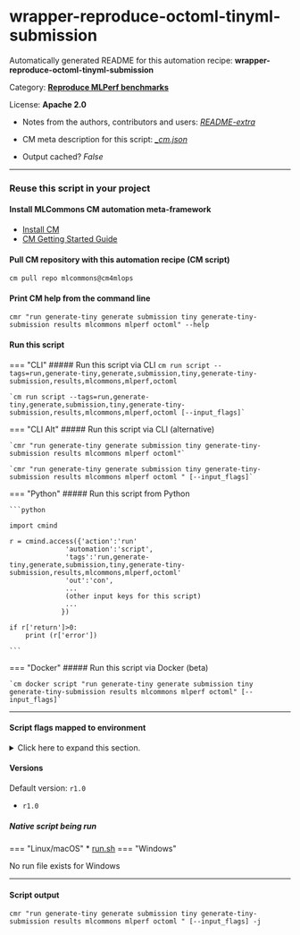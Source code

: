 # wrapper-reproduce-octoml-tinyml-submission
Automatically generated README for this automation recipe: **wrapper-reproduce-octoml-tinyml-submission**

Category: **[Reproduce MLPerf benchmarks](..)**

License: **Apache 2.0**

* Notes from the authors, contributors and users: [*README-extra*](https://github.com/mlcommons/cm4mlops/tree/main/script/wrapper-reproduce-octoml-tinyml-submission/README-extra.md)

* CM meta description for this script: *[_cm.json](https://github.com/mlcommons/cm4mlops/tree/main/script/wrapper-reproduce-octoml-tinyml-submission/_cm.json)*
* Output cached? *False*

---
### Reuse this script in your project

#### Install MLCommons CM automation meta-framework

* [Install CM](https://docs.mlcommons.org/ck/install)
* [CM Getting Started Guide](https://docs.mlcommons.org/ck/getting-started/)

#### Pull CM repository with this automation recipe (CM script)

```cm pull repo mlcommons@cm4mlops```

#### Print CM help from the command line

````cmr "run generate-tiny generate submission tiny generate-tiny-submission results mlcommons mlperf octoml" --help````

#### Run this script

=== "CLI"
    ##### Run this script via CLI
    `cm run script --tags=run,generate-tiny,generate,submission,tiny,generate-tiny-submission,results,mlcommons,mlperf,octoml`

    `cm run script --tags=run,generate-tiny,generate,submission,tiny,generate-tiny-submission,results,mlcommons,mlperf,octoml [--input_flags]`

=== "CLI Alt"
    ##### Run this script via CLI (alternative)

    `cmr "run generate-tiny generate submission tiny generate-tiny-submission results mlcommons mlperf octoml"`

    `cmr "run generate-tiny generate submission tiny generate-tiny-submission results mlcommons mlperf octoml " [--input_flags]`


=== "Python"
    ##### Run this script from Python


    ```python

    import cmind

    r = cmind.access({'action':'run'
                  'automation':'script',
                  'tags':'run,generate-tiny,generate,submission,tiny,generate-tiny-submission,results,mlcommons,mlperf,octoml'
                  'out':'con',
                  ...
                  (other input keys for this script)
                  ...
                 })

    if r['return']>0:
        print (r['error'])

    ```


=== "Docker"
    ##### Run this script via Docker (beta)

    `cm docker script "run generate-tiny generate submission tiny generate-tiny-submission results mlcommons mlperf octoml" [--input_flags]`

___


#### Script flags mapped to environment
<details>
<summary>Click here to expand this section.</summary>

* `--flash=value`  &rarr;  `CM_FLASH_BOARD=value`
* `--recreate_binary=value`  &rarr;  `CM_RECREATE_BINARY=value`

**Above CLI flags can be used in the Python CM API as follows:**

```python
r=cm.access({... , "flash":...}
```

</details>

#### Versions
Default version: `r1.0`

* `r1.0`

##### Native script being run
=== "Linux/macOS"
     * [run.sh](https://github.com/mlcommons/cm4mlops/tree/main/script/wrapper-reproduce-octoml-tinyml-submission/run.sh)
=== "Windows"

No run file exists for Windows
___
#### Script output
`cmr "run generate-tiny generate submission tiny generate-tiny-submission results mlcommons mlperf octoml " [--input_flags] -j`